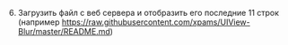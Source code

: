 6. Загрузить файл с веб сервера и отобразить его последние 11 строк (например https://raw.githubusercontent.com/xpams/UIView-Blur/master/README.md)
